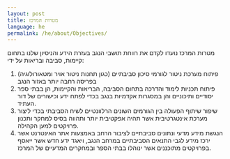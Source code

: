 ```yaml
---
layout: post
title: מטרות המרכז
language: he
permalink: /he/about/Objectives/
---
```


מטרות המרכז נועדו לקדם את רווחת תושבי הנגב בעזרת הידע והניסיון שלנו בתחום קיימות, סביבה ובריאות על ידי:  

1. פיתוח מערכת ניטור לגורמי סיכון סביבתיים (כגון תחנות ניטור אויר ומטאורולוגיה) בפריסה רחבה יותר באזור הנגב  
2. פיתוח תכניות לימוד והדרכה בתחום הסביבה, הבריאות והקיימות, הן בבתי ספר יסודיים ותיכוניים והן במסגרות אקדמיות בנגב בכדי לפתח ידע וכישורים של דור העתיד.  
3. שיפור שיתוף הפעולה בין הגורמים השונים הרלוונטיים לשיח הסביבתי בכדי ליצור מערכת אינטגרטיבית אשר תהיה אפקטיבית יותר ותהווה בסיס למחקר ותכנון פרויקטים למען הקהילה.  
4. הנגשת מידע מדעי ונתונים סביבתיים לציבור הרחב באמצעות אתר האינטרנט אשר ירכז מידע לגבי התנאים הסביבתיים במרחב הנגב, ויאגד ידע חדש אשר ייאסף בפרויקטים מתוכננים אשר ינוהלו בבתי הספר ובמחקרים המדעיים של המרכז.  

